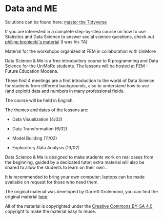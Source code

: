 # Data and ME

Solutions can be found here: [master the Tidyverse](https://github.com/rstudio-education/master-the-tidyverse/)

If you are interested in a complete step-by-step course on how to use Statistics and Data Science to answer social science questions, check out [philipp broniecki's material](https://philippbroniecki.com/statistics1/) (I was his TA)

Material for the workshops organized at FEM in collaboration with UniMore
 
Data Science & Me is a free introductory course to R programming and Data Science for the UniMoRe students. The lessons will be hosted at FEM - Future Education Modena.

These first 4 meetings are a first introduction to the world of Data Science for students from different backgrounds, also to understand how to use (and exploit) data and numbers in many professional fields.

The course will be held in English.

The themes and dates of the lessons are:

- Data Visualization (4/02)

- Data Transformation (6/02)

- Model Building (11/02)

- Exploratory Data Analysis (13/02)

Data Science & Me is designed to make students work on real cases from the beginning, guided by a dedicated tutor; extra material will also be shared to allow the students to learn on their own .

It is recommended to bring your own computer; laptops can be made available on request for those who need them.
 
 
The original material was developed by Garrett Grolemund, you can find the original material [here](https://github.com/rstudio-education/remaster-the-tidyverse/blob/master/README.md)
 
All of the material is copyrighted under the [Creative Commons BY-SA 4.0](https://creativecommons.org/licenses/by-sa/4.0/) copyright to make the material easy to reuse.
